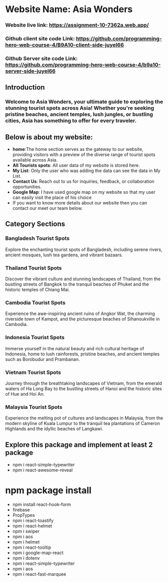 # Website Name: Asia Wonders
### Website live link: https://assignment-10-7362a.web.app/
### Github client site code Link: https://github.com/programming-hero-web-course-4/B9A10-client-side-juyel66
### Github Server site code Link: https://github.com/programming-hero-web-course-4/b9a10-server-side-juyel66


## Introduction
### Welcome to Asia Wonders, your ultimate guide to exploring the stunning tourist spots across Asia! Whether you're seeking pristine beaches, ancient temples, lush jungles, or bustling cities, Asia has something to offer for every traveler.
## Below is about my website:
- **home**:The home section serves as the gateway to our website, providing visitors with a preview of the diverse range of tourist spots available across Asia.
- **All Tourists spots**: All user data of my website is stored here.
- **My List**: Only the user who was adding the data can see the data in My List.
- **Contact Us**: Reach out to us for inquiries, feedback, or collaboration opportunities.
- **Google Map**: I have used google map on my website so that my user can easily visit the place of his choice
- If you want to know more details about our website then you can contact our meet our team below.
 

## Category Sections
### Bangladesh Tourist Spots
Explore the enchanting tourist spots of Bangladesh, including serene rivers, ancient mosques, lush tea gardens, and vibrant bazaars.

### Thailand Tourist Spots
Discover the vibrant culture and stunning landscapes of Thailand, from the bustling streets of Bangkok to the tranquil beaches of Phuket and the historic temples of Chiang Mai.

### Cambodia Tourist Spots
Experience the awe-inspiring ancient ruins of Angkor Wat, the charming riverside town of Kampot, and the picturesque beaches of Sihanoukville in Cambodia.

### Indonesia Tourist Spots
Immerse yourself in the natural beauty and rich cultural heritage of Indonesia, home to lush rainforests, pristine beaches, and ancient temples such as Borobudur and Prambanan.

### Vietnam Tourist Spots
Journey through the breathtaking landscapes of Vietnam, from the emerald waters of Ha Long Bay to the bustling streets of Hanoi and the historic sites of Hue and Hoi An.

### Malaysia Tourist Spots
Experience the melting pot of cultures and landscapes in Malaysia, from the modern skyline of Kuala Lumpur to the tranquil tea plantations of Cameron Highlands and the idyllic beaches of Langkawi.




## Explore this package and implement at least 2 package
- npm i react-simple-typewriter
- npm i react-awesome-reveal

# npm package install
- npm install react-hook-form
- firebase
- PropTypes
- npm i react-toastify
- npm i react-helmet
- npm i swiper
- npm i aos
- npm i helmet
- npm i react-tooltip
- npm i google-map-react
- npm i dotenv
- npm i react-simple-typewriter
- npm i aos
- npm i react-fast-marquee
  





